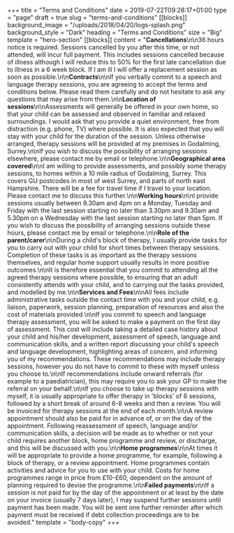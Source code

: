 +++
title = "Terms and Conditions"
date = 2019-07-22T09:28:17+01:00
type = "page"
draft = true
slug = "terms-and-conditions"
[[blocks]]
background_image = "/uploads/2018/04/20/logs-splash.png"
background_style = "Dark"
heading = "Terms and Conditions"
size = "Big"
template = "hero-section"
[[blocks]]
content = "**Cancellations**\n\n36 hours notice is required. Sessions cancelled by you after this time, or not attended, will incur full payment. This includes sessions cancelled because of illness although I will reduce this to 50% for the first late cancellation due to illness in a 6 week block. If I am ill I will offer a replacement session as soon as possible.\n\n**Contracts**\n\nIf you verbally commit to a speech and language therapy sessions, you are agreeing to accept the terms and conditions below. Please read them carefully and do not hesitate to ask any questions that may arise from them.\n\n**Location of sessions**\n\nAssessments will generally be offered in your own home, so that your child can be assessed and observed in familiar and relaxed surroundings. I would ask that you provide a quiet environment, free from distraction (e.g. phone, TV) where possible. It is also expected that you will stay with your child for the duration of the session. Unless otherwise arranged, therapy sessions will be provided at my premises in Godalming, Surrey.\n\nIf you wish to discuss the possibility of arranging sessions elsewhere, please contact me by email or telephone.\n\n**Geographical area covered**\n\nI am willing to provide assessments, and possibly some therapy sessions, to homes within a 10 mile radius of Godalming, Surrey. This covers GU postcodes in most of west Surrey, and parts of north east Hampshire. There will be a fee for travel time if I travel to your location. Please contact me to discuss this further.\n\n**Working hours**\n\nI provide sessions usually between 9.30am and 4pm on a Monday, Tuesday and Friday with the last session starting no later than 3.30pm and 9.30am and 5.30pm on a Wednesday with the last session starting no later than 5pm. If you wish to discuss the possibility of arranging sessions outside these hours, please contact me by email or telephone.\n\n**Role of the parent/carer**\n\nDuring a child's block of therapy, I usually provide tasks for you to carry out with your child for short times between therapy sessions. Completion of these tasks is as important as the therapy sessions themselves, and regular home support usually results in more positive outcomes.\n\nIt is therefore essential that you commit to attending all the agreed therapy sessions where possible, to ensuring that an adult consistently attends with your child, and to carrying out the tasks provided, and modelled by me.\n\n**Services and Fees**\n\nAll fees include administrative tasks outside the contact time with you and your child, e.g. liaison, paperwork, session planning, preparation of resources and also the cost of materials provided.\n\nIf you commit to speech and language therapy assessment, you will be asked to make a payment on the first day of assessment. This cost will include taking a detailed case history about your child and his/her development, assessment of speech, language and communication skills, and a written report discussing your child's speech and language development, highlighting areas of concern, and informing you of my recommendations. These recommendations may include therapy sessions, however you do not have to commit to these with myself unless you choose to.\n\nIf recommendations include onward referrals (for example to a paediatrician), this may require you to ask your GP to make the referral on your behalf.\n\nIf you choose to take up therapy sessions with myself, it is usually appropriate to offer therapy in 'blocks' of 6 sessions, followed by a short break of around 6-8 weeks and then a review. You will be invoiced for therapy sessions at the end of each month.\n\nA review appointment should also be paid for in advance of, or on the day of the appointment. Following reassessment of speech, language and/or communication skills, a decision will be made as to whether or not your child requires another block, home programme and review, or discharge, and this will be discussed with you.\n\n**Home programmes**\n\nAt times it will be appropriate to provide a home programme, for example, following a block of therapy, or a review appointment. Home programmes contain activities and advice for you to use with your child. Costs for home programmes range in price from £10-£60, dependent on the amount of planning required to devise the programme.\n\n**Failed payments**\n\nIf a session is not paid for by the day of the appointment or at least by the date on your invoice (usually 7 days later), I may suspend further sessions until payment has been made. You will be sent one further reminder after which payment must be received if debt collection proceedings are to be avoided."
template = "body-copy"
+++
